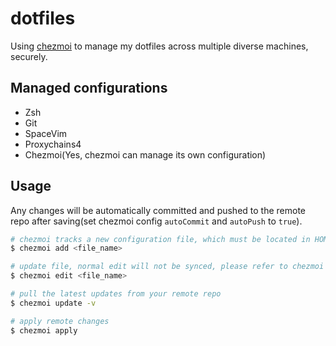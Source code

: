 # dotfiles

Using [chezmoi](https://www.chezmoi.io/) to manage my dotfiles across multiple diverse machines, securely.

## Managed configurations

- Zsh
- Git
- SpaceVim
- Proxychains4
- Chezmoi(Yes, chezmoi can manage its own configuration)

## Usage

Any changes will be automatically committed and pushed to the remote repo after saving(set chezmoi config `autoCommit` and `autoPush` to `true`).

```sh
# chezmoi tracks a new configuration file, which must be located in HOME dir
$ chezmoi add <file_name>

# update file, normal edit will not be synced, please refer to chezmoi documentation
$ chezmoi edit <file_name>

# pull the latest updates from your remote repo
$ chezmoi update -v

# apply remote changes
$ chezmoi apply
```

